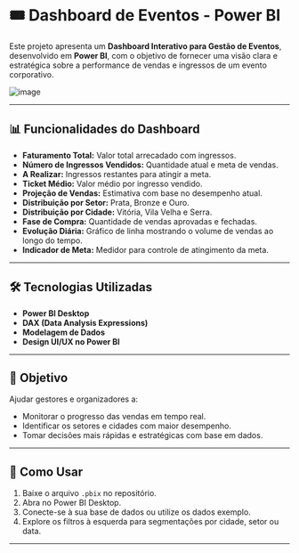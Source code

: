 # 🎟️ Dashboard de Eventos - Power BI

Este projeto apresenta um **Dashboard Interativo para Gestão de Eventos**, desenvolvido em **Power BI**, com o objetivo de fornecer uma visão clara e estratégica sobre a performance de vendas e ingressos de um evento corporativo.

![image](https://github.com/user-attachments/assets/7470cc46-dd84-4103-ae5a-bd0864ad6737)

---

## 📊 Funcionalidades do Dashboard

- **Faturamento Total:** Valor total arrecadado com ingressos.
- **Número de Ingressos Vendidos:** Quantidade atual e meta de vendas.
- **A Realizar:** Ingressos restantes para atingir a meta.
- **Ticket Médio:** Valor médio por ingresso vendido.
- **Projeção de Vendas:** Estimativa com base no desempenho atual.
- **Distribuição por Setor:** Prata, Bronze e Ouro.
- **Distribuição por Cidade:** Vitória, Vila Velha e Serra.
- **Fase de Compra:** Quantidade de vendas aprovadas e fechadas.
- **Evolução Diária:** Gráfico de linha mostrando o volume de vendas ao longo do tempo.
- **Indicador de Meta:** Medidor para controle de atingimento da meta.

---

## 🛠️ Tecnologias Utilizadas

- **Power BI Desktop**
- **DAX (Data Analysis Expressions)**
- **Modelagem de Dados**
- **Design UI/UX no Power BI**

---

## 🎯 Objetivo

Ajudar gestores e organizadores a:

- Monitorar o progresso das vendas em tempo real.
- Identificar os setores e cidades com maior desempenho.
- Tomar decisões mais rápidas e estratégicas com base em dados.

---

## 📌 Como Usar

1. Baixe o arquivo `.pbix` no repositório.
2. Abra no Power BI Desktop.
3. Conecte-se à sua base de dados ou utilize os dados exemplo.
4. Explore os filtros à esquerda para segmentações por cidade, setor ou data.

---

